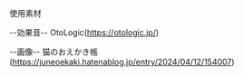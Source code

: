 使用素材

--効果音--
OtoLogic(https://otologic.jp/)

--画像--
猫のおえかき帳(https://juneoekaki.hatenablog.jp/entry/2024/04/12/154007)
